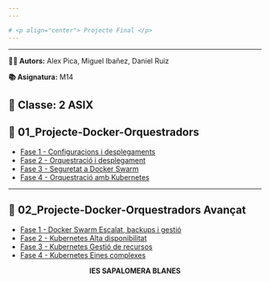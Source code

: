 ```yaml
---
---

# <p align="center"> Projecte Final </p>
---
```



---
**👨‍💻 Autors:** Alex Pica, Miguel Ibañez, Daniel Ruiz

**📚 Asignatura:** M14

**🏫 Classe:** 2 ASIX
---
## 📁 01_Projecte-Docker-Orquestradors

- [Fase 1 - Configuracions i desplegaments](https://github.com/miguelIH/Projecte-Github/blob/main/01_Projecte-Docker-Orquestradors-Basic/Fase_1_Configuracions_i_desplegament_amb_Docker_Compose/Documentacio.md)
- [Fase 2 - Orquestració i desplegament](https://github.com/miguelIH/Projecte-Github/blob/main/01_Projecte-Docker-Orquestradors-Basic/Fase_2_Orquestraci%C3%B3_i_desplegament_amb_Docker_Swarm/Documentacio.md)
- [Fase 3 - Seguretat a Docker Swarm](https://github.com/miguelIH/Projecte-Github/blob/main/01_Projecte-Docker-Orquestradors-Basic/Fase_3_Seguretat_a_Docker_Swarm/Documentacio.md)
- [Fase 4 - Orquestració amb Kubernetes](https://github.com/miguelIH/Projecte-Github/blob/main/01_Projecte-Docker-Orquestradors-Basic/Fase_4_Orquestraci%C3%B3_amb_Kubernetes/Documentacio.md)

---

## 📁 02_Projecte-Docker-Orquestradors Avançat

- [Fase 1 - Docker Swarm Escalat, backups i gestió]([02_Projecte-Docker-Orquestradors/Fase_1_Docker_Swarm_Escalat_backups_i_gestio/Documentacio.md](https://github.com/miguelIH/Projecte-Github/blob/main/02_Projecte-Docker-Orquestradors-Avan%C3%A7at/Fase%201%20Docker%20Swarm%20Escalat%2C%20balanceig%20i%20monitoritzaci%C3%B3/Documentacio.md))
- [Fase 2 - Kubernetes Alta disponibilitat]([02_Projecte-Docker-Orquestradors/Fase_2_Kubernetes_Alta_disponibilitat/Documentacio.md](https://github.com/miguelIH/Projecte-Github/blob/main/02_Projecte-Docker-Orquestradors-Avan%C3%A7at/Fase%202%20Kubernetes%20Alta%20disponiblitat%20i%20Monitorizaci%C3%B3/Documentacio.md))
- [Fase 3 - Kubernetes Gestió de recursos](https://github.com/miguelIH/Projecte-Github/blob/main/02_Projecte-Docker-Orquestradors-Avan%C3%A7at/Fase%203%20Kubernetes%20Gesti%C3%B3%20de%20recursos%2C%20escalat%20i%20balanceig%20de%20c%C3%A0rrega/Documentacio.md)
- [Fase 4 - Kubernetes Eines complexes](https://github.com/miguelIH/Projecte-Github/blob/main/02_Projecte-Docker-Orquestradors-Avan%C3%A7at/Fase%204%20Kubernetes%20eines%20complementaries/Documentacio.md)


<p align="center"><b>IES SAPALOMERA BLANES</b></p>
